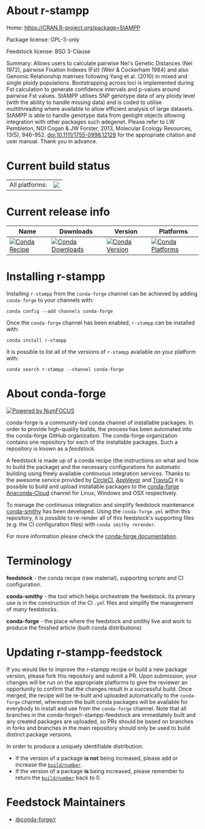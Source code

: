 About r-stampp
==============

Home: https://CRAN.R-project.org/package=StAMPP

Package license: GPL-3-only

Feedstock license: BSD 3-Clause

Summary: Allows users to calculate pairwise Nei's Genetic Distances (Nei 1972), pairwise Fixation Indexes (Fst) (Weir & Cockerham 1984) and also Genomic Relationship matrixes following Yang et al. (2010) in mixed and single ploidy populations. Bootstrapping across loci is implemented during Fst calculation to generate confidence intervals and p-values around pairwise Fst values. StAMPP utilises SNP genotype data of any ploidy level (with the ability to handle missing data) and is coded to utilise multithreading where available to allow efficient analysis of large datasets. StAMPP is able to handle genotype data from genlight objects allowing integration with other packages such adegenet. Please refer to LW Pembleton, NOI Cogan & JW Forster, 2013, Molecular Ecology Resources, 13(5), 946-952. <doi:10.1111/1755-0998.12129> for the appropriate citation and user manual. Thank you in advance.



Current build status
====================


<table><tr><td>All platforms:</td>
    <td>
      <a href="https://dev.azure.com/conda-forge/feedstock-builds/_build/latest?definitionId=9804&branchName=master">
        <img src="https://dev.azure.com/conda-forge/feedstock-builds/_apis/build/status/r-stampp-feedstock?branchName=master">
      </a>
    </td>
  </tr>
</table>

Current release info
====================

| Name | Downloads | Version | Platforms |
| --- | --- | --- | --- |
| [![Conda Recipe](https://img.shields.io/badge/recipe-r--stampp-green.svg)](https://anaconda.org/conda-forge/r-stampp) | [![Conda Downloads](https://img.shields.io/conda/dn/conda-forge/r-stampp.svg)](https://anaconda.org/conda-forge/r-stampp) | [![Conda Version](https://img.shields.io/conda/vn/conda-forge/r-stampp.svg)](https://anaconda.org/conda-forge/r-stampp) | [![Conda Platforms](https://img.shields.io/conda/pn/conda-forge/r-stampp.svg)](https://anaconda.org/conda-forge/r-stampp) |

Installing r-stampp
===================

Installing `r-stampp` from the `conda-forge` channel can be achieved by adding `conda-forge` to your channels with:

```
conda config --add channels conda-forge
```

Once the `conda-forge` channel has been enabled, `r-stampp` can be installed with:

```
conda install r-stampp
```

It is possible to list all of the versions of `r-stampp` available on your platform with:

```
conda search r-stampp --channel conda-forge
```


About conda-forge
=================

[![Powered by NumFOCUS](https://img.shields.io/badge/powered%20by-NumFOCUS-orange.svg?style=flat&colorA=E1523D&colorB=007D8A)](http://numfocus.org)

conda-forge is a community-led conda channel of installable packages.
In order to provide high-quality builds, the process has been automated into the
conda-forge GitHub organization. The conda-forge organization contains one repository
for each of the installable packages. Such a repository is known as a *feedstock*.

A feedstock is made up of a conda recipe (the instructions on what and how to build
the package) and the necessary configurations for automatic building using freely
available continuous integration services. Thanks to the awesome service provided by
[CircleCI](https://circleci.com/), [AppVeyor](https://www.appveyor.com/)
and [TravisCI](https://travis-ci.com/) it is possible to build and upload installable
packages to the [conda-forge](https://anaconda.org/conda-forge)
[Anaconda-Cloud](https://anaconda.org/) channel for Linux, Windows and OSX respectively.

To manage the continuous integration and simplify feedstock maintenance
[conda-smithy](https://github.com/conda-forge/conda-smithy) has been developed.
Using the ``conda-forge.yml`` within this repository, it is possible to re-render all of
this feedstock's supporting files (e.g. the CI configuration files) with ``conda smithy rerender``.

For more information please check the [conda-forge documentation](https://conda-forge.org/docs/).

Terminology
===========

**feedstock** - the conda recipe (raw material), supporting scripts and CI configuration.

**conda-smithy** - the tool which helps orchestrate the feedstock.
                   Its primary use is in the construction of the CI ``.yml`` files
                   and simplify the management of *many* feedstocks.

**conda-forge** - the place where the feedstock and smithy live and work to
                  produce the finished article (built conda distributions)


Updating r-stampp-feedstock
===========================

If you would like to improve the r-stampp recipe or build a new
package version, please fork this repository and submit a PR. Upon submission,
your changes will be run on the appropriate platforms to give the reviewer an
opportunity to confirm that the changes result in a successful build. Once
merged, the recipe will be re-built and uploaded automatically to the
`conda-forge` channel, whereupon the built conda packages will be available for
everybody to install and use from the `conda-forge` channel.
Note that all branches in the conda-forge/r-stampp-feedstock are
immediately built and any created packages are uploaded, so PRs should be based
on branches in forks and branches in the main repository should only be used to
build distinct package versions.

In order to produce a uniquely identifiable distribution:
 * If the version of a package **is not** being increased, please add or increase
   the [``build/number``](https://conda.io/docs/user-guide/tasks/build-packages/define-metadata.html#build-number-and-string).
 * If the version of a package **is** being increased, please remember to return
   the [``build/number``](https://conda.io/docs/user-guide/tasks/build-packages/define-metadata.html#build-number-and-string)
   back to 0.

Feedstock Maintainers
=====================

* [@conda-forge/r](https://github.com/conda-forge/r/)

